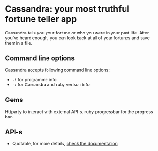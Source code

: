 # Cassandra: your most truthful fortune teller app

Cassandra tells you your fortune or who you were in your past life. After you've heard enough, you can look back at all of your fortunes and save them in a file.

## Command line options
Cassandra accepts following command line options: 
- `-h` for programme info
- `-v` for Cassandra and ruby verison info
## Gems
Httparty to interact with external API-s.
ruby-progressbar for the progress bar.
## API-s
- Quotable, for more details, [check the documentation](https://github.com/lukePeavey/quotable#get-random-quote)
